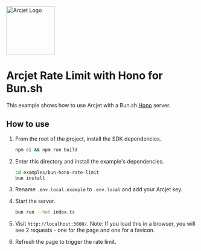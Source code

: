 <a href="https://arcjet.com" target="_arcjet-home">
  <picture>
    <source media="(prefers-color-scheme: dark)" srcset="https://arcjet.com/logo/arcjet-dark-lockup-voyage-horizontal.svg">
    <img src="https://arcjet.com/logo/arcjet-light-lockup-voyage-horizontal.svg" alt="Arcjet Logo" height="128" width="auto">
  </picture>
</a>

# Arcjet Rate Limit with Hono for Bun.sh

This example shows how to use Arcjet with a Bun.sh
[Hono](https://hono.dev/getting-started/bun) server.

## How to use

1. From the root of the project, install the SDK dependencies.

   ```bash
   npm ci && npm run build
   ```

2. Enter this directory and install the example's dependencies.

   ```bash
   cd examples/bun-hono-rate-limit
   bun install
   ```

3. Rename `.env.local.example` to `.env.local` and add your Arcjet key.

4. Start the server.

   ```bash
   bun run --hot index.ts
   ```

5. Visit `http://localhost:3000/`. Note: If you load this in a browser, you will
   see 2 requests - one for the page and one for a favicon.
6. Refresh the page to trigger the rate limit.
